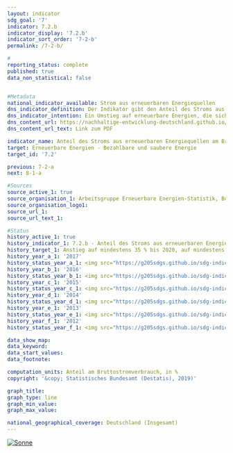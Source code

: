 ```yaml
---                       
layout: indicator                       
sdg_goal: '7'                       
indicator: 7.2.b                       
indicator_display: '7.2.b'                       
indicator_sort_order: '7-2-b'                       
permalink: /7-2-b/                       

#                       
reporting_status: complete                       
published: true                       
data_non_statistical: false                       


#Metadata                       
national_indicator_available: Strom aus erneuerbaren Energiequellen                       
dns_indicator_definition: Der Indikator gibt den Anteil des Stroms aus erneuerbaren Energiequellen am Bruttostromverbrauch wieder.                       
dns_indicator_intention: Ein Umstieg auf erneuerbare Energien, die sich als natürliche Energiequellen ständig regenerieren, kann den Bedarf an fossilen Energieträgern verringern. Dadurch würde sowohl die Abhängigkeit von Importen konventioneller Energieträger reduziert als auch der Ausstoß energetisch bedingter Emissionen verringert und damit das Ausmaß des Klimawandels eingedämmt. Laut Energiekonzept der Bundesregierung soll daher der Anteil des Stroms aus erneuerbaren Energiequellen gemessen am Bruttostromverbrauch bis 2020 auf mindestens 35 %, bis 2030 auf mindestens 50 % und bis 2050 auf mindestens 80 % steigen.                       
dns_content_url: https://nachhaltige-entwicklung-deutschland.github.io/open-sdg-site-starter/public/content/7.2.b.pdf                       
dns_content_url_text: Link zum PDF                       

indicator_name: Anteil des Stroms aus erneuerbaren Energiequellen am Bruttostromverbrauch                       
target: Erneuerbare Energien - Bezahlbare und saubere Energie                       
target_id: '7.2'                       

previous: 7-2-a                       
next: 8-1-a                       

#Sources
source_active_1: true                               
source_organisation_1: Arbeitsgruppe Erneuerbare Energien-Statistik, Bundesministerium für Wirtschaft und Energie (BMWI); Datenstand: August 2018                               
source_organisation_logo1:                                
source_url_1:                                
source_url_text_1:                                

#Status                           
history_active_1: true                           
history_indicator_1: 7.2.b - Anteil des Stroms aus erneuerbaren Energiequellen am Bruttostromverbrauch                           
history_target_1: Anstieg auf mindestens 35 % bis 2020, auf mindestens 50 % bis 2030 und auf mindestens 80 % bis 2050
history_year_a_1: '2017'                               
history_status_year_a_1: <img src="https://g205sdgs.github.io/sdg-indicators/public/Wettersymbole/Sonne.png" alt="Sonne" />
history_year_b_1: '2016'                               
history_status_year_b_1: <img src="https://g205sdgs.github.io/sdg-indicators/public/Wettersymbole/Sonne.png" alt="Sonne" />
history_year_c_1: '2015'                               
history_status_year_c_1: <img src="https://g205sdgs.github.io/sdg-indicators/public/Wettersymbole/Sonne.png" alt="Sonne" />
history_year_d_1: '2014'                               
history_status_year_d_1: <img src="https://g205sdgs.github.io/sdg-indicators/public/Wettersymbole/Sonne.png" alt="Sonne" />
history_year_e_1: '2013'                               
history_status_year_e_1: <img src="https://g205sdgs.github.io/sdg-indicators/public/Wettersymbole/Sonne.png" alt="Sonne" />
history_year_f_1: '2012'                               
history_status_year_f_1: <img src="https://g205sdgs.github.io/sdg-indicators/public/Wettersymbole/Sonne.png" alt="Sonne" />

data_show_map:                        
data_keyword:                        
data_start_values:                        
data_footnote:                        

computation_units: Anteil am Bruttostromverbrauch, in %                       
copyright: '&copy; Statistisches Bundesamt (Destatis), 2019)'                       

graph_title:                        
graph_type: line                       
graph_min_value:                        
graph_max_value:                        

national_geographical_coverage: Deutschland (Insgesamt)                       
---
```

<a href="https://nachhaltige-entwicklung-deutschland.github.io/open-sdg-site-starter/status/"><img src="https://g205sdgs.github.io/sdg-indicators/public/Wettersymbole/Sonne.png" alt="Sonne" />                           
</a>
